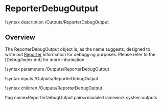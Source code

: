 # ReporterDebugOutput

!syntax description /Outputs/ReporterDebugOutput

## Overview

The ReporterDebugOutput object is, as the name suggests, designed to write out [Reporter](Reporters/index.md) information for debugging purposes. Please refer to the [Debug/index.md] for
more information.

!syntax parameters /Outputs/ReporterDebugOutput

!syntax inputs /Outputs/ReporterDebugOutput

!syntax children /Outputs/ReporterDebugOutput

!tag name=ReporterDebugOutput pairs=module:framework system:outputs
